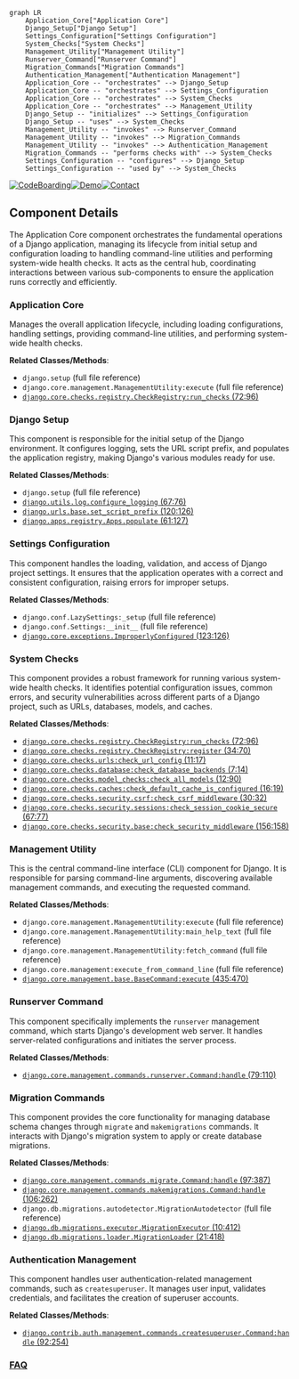 ```mermaid
graph LR
    Application_Core["Application Core"]
    Django_Setup["Django Setup"]
    Settings_Configuration["Settings Configuration"]
    System_Checks["System Checks"]
    Management_Utility["Management Utility"]
    Runserver_Command["Runserver Command"]
    Migration_Commands["Migration Commands"]
    Authentication_Management["Authentication Management"]
    Application_Core -- "orchestrates" --> Django_Setup
    Application_Core -- "orchestrates" --> Settings_Configuration
    Application_Core -- "orchestrates" --> System_Checks
    Application_Core -- "orchestrates" --> Management_Utility
    Django_Setup -- "initializes" --> Settings_Configuration
    Django_Setup -- "uses" --> System_Checks
    Management_Utility -- "invokes" --> Runserver_Command
    Management_Utility -- "invokes" --> Migration_Commands
    Management_Utility -- "invokes" --> Authentication_Management
    Migration_Commands -- "performs checks with" --> System_Checks
    Settings_Configuration -- "configures" --> Django_Setup
    Settings_Configuration -- "used by" --> System_Checks
```
[![CodeBoarding](https://img.shields.io/badge/Generated%20by-CodeBoarding-9cf?style=flat-square)](https://github.com/CodeBoarding/GeneratedOnBoardings)[![Demo](https://img.shields.io/badge/Try%20our-Demo-blue?style=flat-square)](https://www.codeboarding.org/demo)[![Contact](https://img.shields.io/badge/Contact%20us%20-%20contact@codeboarding.org-lightgrey?style=flat-square)](mailto:contact@codeboarding.org)

## Component Details

The Application Core component orchestrates the fundamental operations of a Django application, managing its lifecycle from initial setup and configuration loading to handling command-line utilities and performing system-wide health checks. It acts as the central hub, coordinating interactions between various sub-components to ensure the application runs correctly and efficiently.

### Application Core
Manages the overall application lifecycle, including loading configurations, handling settings, providing command-line utilities, and performing system-wide health checks.


**Related Classes/Methods**:

- `django.setup` (full file reference)
- `django.core.management.ManagementUtility:execute` (full file reference)
- <a href="https://github.com/django/django/blob/master/django/core/checks/registry.py#L72-L96" target="_blank" rel="noopener noreferrer">`django.core.checks.registry.CheckRegistry:run_checks` (72:96)</a>


### Django Setup
This component is responsible for the initial setup of the Django environment. It configures logging, sets the URL script prefix, and populates the application registry, making Django's various modules ready for use.


**Related Classes/Methods**:

- `django.setup` (full file reference)
- <a href="https://github.com/django/django/blob/master/django/utils/log.py#L67-L76" target="_blank" rel="noopener noreferrer">`django.utils.log.configure_logging` (67:76)</a>
- <a href="https://github.com/django/django/blob/master/django/urls/base.py#L120-L126" target="_blank" rel="noopener noreferrer">`django.urls.base.set_script_prefix` (120:126)</a>
- <a href="https://github.com/django/django/blob/master/django/apps/registry.py#L61-L127" target="_blank" rel="noopener noreferrer">`django.apps.registry.Apps.populate` (61:127)</a>


### Settings Configuration
This component handles the loading, validation, and access of Django project settings. It ensures that the application operates with a correct and consistent configuration, raising errors for improper setups.


**Related Classes/Methods**:

- `django.conf.LazySettings:_setup` (full file reference)
- `django.conf.Settings:__init__` (full file reference)
- <a href="https://github.com/django/django/blob/master/django/core/exceptions.py#L123-L126" target="_blank" rel="noopener noreferrer">`django.core.exceptions.ImproperlyConfigured` (123:126)</a>


### System Checks
This component provides a robust framework for running various system-wide health checks. It identifies potential configuration issues, common errors, and security vulnerabilities across different parts of a Django project, such as URLs, databases, models, and caches.


**Related Classes/Methods**:

- <a href="https://github.com/django/django/blob/master/django/core/checks/registry.py#L72-L96" target="_blank" rel="noopener noreferrer">`django.core.checks.registry.CheckRegistry:run_checks` (72:96)</a>
- <a href="https://github.com/django/django/blob/master/django/core/checks/registry.py#L34-L70" target="_blank" rel="noopener noreferrer">`django.core.checks.registry.CheckRegistry:register` (34:70)</a>
- <a href="https://github.com/django/django/blob/master/django/core/checks/urls.py#L11-L17" target="_blank" rel="noopener noreferrer">`django.core.checks.urls:check_url_config` (11:17)</a>
- <a href="https://github.com/django/django/blob/master/django/core/checks/database.py#L7-L14" target="_blank" rel="noopener noreferrer">`django.core.checks.database:check_database_backends` (7:14)</a>
- <a href="https://github.com/django/django/blob/master/django/core/checks/model_checks.py#L12-L90" target="_blank" rel="noopener noreferrer">`django.core.checks.model_checks:check_all_models` (12:90)</a>
- <a href="https://github.com/django/django/blob/master/django/core/checks/caches.py#L16-L19" target="_blank" rel="noopener noreferrer">`django.core.checks.caches:check_default_cache_is_configured` (16:19)</a>
- <a href="https://github.com/django/django/blob/master/django/core/checks/security/csrf.py#L30-L32" target="_blank" rel="noopener noreferrer">`django.core.checks.security.csrf:check_csrf_middleware` (30:32)</a>
- <a href="https://github.com/django/django/blob/master/django/core/checks/security/sessions.py#L67-L77" target="_blank" rel="noopener noreferrer">`django.core.checks.security.sessions:check_session_cookie_secure` (67:77)</a>
- <a href="https://github.com/django/django/blob/master/django/core/checks/security/base.py#L156-L158" target="_blank" rel="noopener noreferrer">`django.core.checks.security.base:check_security_middleware` (156:158)</a>


### Management Utility
This is the central command-line interface (CLI) component for Django. It is responsible for parsing command-line arguments, discovering available management commands, and executing the requested command.


**Related Classes/Methods**:

- `django.core.management.ManagementUtility:execute` (full file reference)
- `django.core.management.ManagementUtility:main_help_text` (full file reference)
- `django.core.management.ManagementUtility:fetch_command` (full file reference)
- `django.core.management:execute_from_command_line` (full file reference)
- <a href="https://github.com/django/django/blob/master/django/core/management/base.py#L435-L470" target="_blank" rel="noopener noreferrer">`django.core.management.base.BaseCommand:execute` (435:470)</a>


### Runserver Command
This component specifically implements the `runserver` management command, which starts Django's development web server. It handles server-related configurations and initiates the server process.


**Related Classes/Methods**:

- <a href="https://github.com/django/django/blob/master/django/core/management/commands/runserver.py#L79-L110" target="_blank" rel="noopener noreferrer">`django.core.management.commands.runserver.Command:handle` (79:110)</a>


### Migration Commands
This component provides the core functionality for managing database schema changes through `migrate` and `makemigrations` commands. It interacts with Django's migration system to apply or create database migrations.


**Related Classes/Methods**:

- <a href="https://github.com/django/django/blob/master/django/core/management/commands/migrate.py#L97-L387" target="_blank" rel="noopener noreferrer">`django.core.management.commands.migrate.Command:handle` (97:387)</a>
- <a href="https://github.com/django/django/blob/master/django/core/management/commands/makemigrations.py#L106-L262" target="_blank" rel="noopener noreferrer">`django.core.management.commands.makemigrations.Command:handle` (106:262)</a>
- `django.db.migrations.autodetector.MigrationAutodetector` (full file reference)
- <a href="https://github.com/django/django/blob/master/django/db/migrations/executor.py#L10-L412" target="_blank" rel="noopener noreferrer">`django.db.migrations.executor.MigrationExecutor` (10:412)</a>
- <a href="https://github.com/django/django/blob/master/django/db/migrations/loader.py#L21-L418" target="_blank" rel="noopener noreferrer">`django.db.migrations.loader.MigrationLoader` (21:418)</a>


### Authentication Management
This component handles user authentication-related management commands, such as `createsuperuser`. It manages user input, validates credentials, and facilitates the creation of superuser accounts.


**Related Classes/Methods**:

- <a href="https://github.com/django/django/blob/master/django/contrib/auth/management/commands/createsuperuser.py#L92-L254" target="_blank" rel="noopener noreferrer">`django.contrib.auth.management.commands.createsuperuser.Command:handle` (92:254)</a>




### [FAQ](https://github.com/CodeBoarding/GeneratedOnBoardings/tree/main?tab=readme-ov-file#faq)